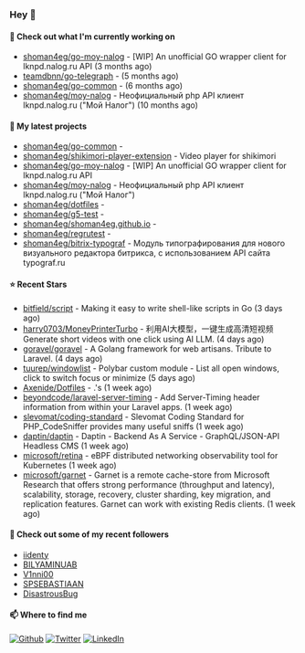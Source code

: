 ### Hey 👋

#### 👷 Check out what I'm currently working on

- [shoman4eg/go-moy-nalog](https://github.com/shoman4eg/go-moy-nalog) - [WIP] An unofficial GO wrapper client for lknpd.nalog.ru API  (3 months ago)
- [teamdbnn/go-telegraph](https://github.com/teamdbnn/go-telegraph) -  (5 months ago)
- [shoman4eg/go-common](https://github.com/shoman4eg/go-common) -  (6 months ago)
- [shoman4eg/moy-nalog](https://github.com/shoman4eg/moy-nalog) - Неофициальный php API клиент lknpd.nalog.ru (&#34;Мой Налог&#34;)  (10 months ago)

#### 🌱 My latest projects

- [shoman4eg/go-common](https://github.com/shoman4eg/go-common) - 
- [shoman4eg/shikimori-player-extension](https://github.com/shoman4eg/shikimori-player-extension) - Video player for shikimori
- [shoman4eg/go-moy-nalog](https://github.com/shoman4eg/go-moy-nalog) - [WIP] An unofficial GO wrapper client for lknpd.nalog.ru API 
- [shoman4eg/moy-nalog](https://github.com/shoman4eg/moy-nalog) - Неофициальный php API клиент lknpd.nalog.ru (&#34;Мой Налог&#34;) 
- [shoman4eg/dotfiles](https://github.com/shoman4eg/dotfiles) - 
- [shoman4eg/g5-test](https://github.com/shoman4eg/g5-test) - 
- [shoman4eg/shoman4eg.github.io](https://github.com/shoman4eg/shoman4eg.github.io) - 
- [shoman4eg/regrutest](https://github.com/shoman4eg/regrutest) - 
- [shoman4eg/bitrix-typograf](https://github.com/shoman4eg/bitrix-typograf) - Модуль типографирования для нового визуального редактора битрикса, с использованием API сайта typograf.ru

#### ⭐ Recent Stars

- [bitfield/script](https://github.com/bitfield/script) - Making it easy to write shell-like scripts in Go (3 days ago)
- [harry0703/MoneyPrinterTurbo](https://github.com/harry0703/MoneyPrinterTurbo) - 利用AI大模型，一键生成高清短视频 Generate short videos with one click using AI LLM. (4 days ago)
- [goravel/goravel](https://github.com/goravel/goravel) - A Golang framework for web artisans. Tribute to Laravel. (4 days ago)
- [tuurep/windowlist](https://github.com/tuurep/windowlist) - Polybar custom module - List all open windows, click to switch focus or minimize (5 days ago)
- [Axenide/Dotfiles](https://github.com/Axenide/Dotfiles) - .&#39;s (1 week ago)
- [beyondcode/laravel-server-timing](https://github.com/beyondcode/laravel-server-timing) - Add Server-Timing header information from within your Laravel apps. (1 week ago)
- [slevomat/coding-standard](https://github.com/slevomat/coding-standard) - Slevomat Coding Standard for PHP_CodeSniffer provides many useful sniffs (1 week ago)
- [daptin/daptin](https://github.com/daptin/daptin) - Daptin - Backend As A Service - GraphQL/JSON-API Headless CMS (1 week ago)
- [microsoft/retina](https://github.com/microsoft/retina) - eBPF distributed networking observability tool for Kubernetes (1 week ago)
- [microsoft/garnet](https://github.com/microsoft/garnet) - Garnet is a remote cache-store from Microsoft Research that offers strong performance (throughput and latency), scalability, storage, recovery, cluster sharding, key migration, and replication features. Garnet can work with existing Redis clients. (1 week ago)

#### 👯 Check out some of my recent followers

- [iidenty](https://github.com/iidenty)
- [BILYAMINUAB](https://github.com/BILYAMINUAB)
- [V1nni00](https://github.com/V1nni00)
- [SPSEBASTIAAN](https://github.com/SPSEBASTIAAN)
- [DisastrousBug](https://github.com/DisastrousBug)


#### 📫 Where to find me
<p>
<a href="https://github.com/shoman4eg" target="_blank"><img alt="Github" src="https://img.shields.io/badge/GitHub-%2312100E.svg?&style=for-the-badge&logo=Github&logoColor=white" /></a>
<a href="https://twitter.com/shoman4eg" target="_blank"><img alt="Twitter" src="https://img.shields.io/badge/twitter-%231DA1F2.svg?&style=for-the-badge&logo=twitter&logoColor=white" /></a>
<a href="https://www.linkedin.com/in/artemdubinin/" target="_blank"><img alt="LinkedIn" src="https://img.shields.io/badge/linkedin-%230077B5.svg?&style=for-the-badge&logo=linkedin&logoColor=white" /></a>
</p>

